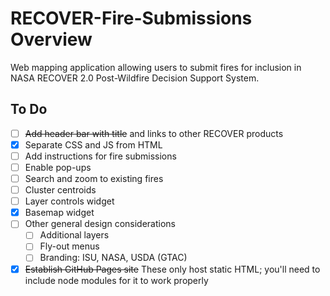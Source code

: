 
# RECOVER-Fire-Submissions Overview 
Web mapping application allowing users to submit fires for inclusion in NASA RECOVER 2.0 Post-Wildfire Decision Support System.

## To Do
- [ ] ~~Add header bar with title~~ and links to other RECOVER products
- [x] Separate CSS and JS from HTML
- [ ] Add instructions for fire submissions
- [ ] Enable pop-ups 
- [ ] Search and zoom to existing fires
- [ ] Cluster centroids
- [ ] Layer controls widget
- [x] Basemap widget
- [ ] Other general design considerations
    - [ ] Additional layers
    - [ ] Fly-out menus
    - [ ] Branding: ISU, NASA, USDA (GTAC)
- [x] ~~Establish GitHub Pages site~~ These only host static HTML; you'll need to include node modules for it to work properly
